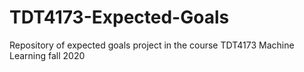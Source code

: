 # TDT4173-Expected-Goals
Repository of expected goals project in the course TDT4173 Machine Learning fall 2020
